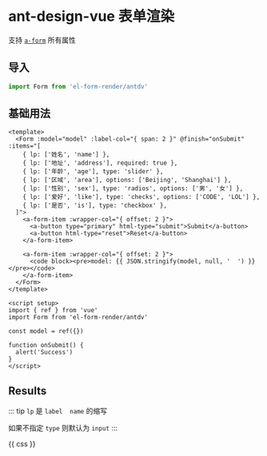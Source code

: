 <a-config-provider :theme="{ algorithm: isDark ? theme.darkAlgorithm : theme.defaultAlgorithm }">

# ant-design-vue 表单渲染

支持 [`a-form`](https://www.antdv.com/components/form-cn/#api) 所有属性

## 导入

```js
import Form from 'el-form-render/antdv'
```

## 基础用法

```vue preview
<template>
  <Form :model="model" :label-col="{ span: 2 }" @finish="onSubmit" :items="[
    { lp: ['姓名', 'name'] },
    { lp: ['地址', 'address'], required: true },
    { lp: ['年龄', 'age'], type: 'slider' },
    { lp: ['区域', 'area'], options: ['Beijing', 'Shanghai'] },
    { lp: ['性别', 'sex'], type: 'radios', options: ['男', '女'] },
    { lp: ['爱好', 'like'], type: 'checks', options: ['CODE', 'LOL'] },
    { lp: ['是否', 'is'], type: 'checkbox' },
  ]">
    <a-form-item :wrapper-col="{ offset: 2 }">
      <a-button type="primary" html-type="submit">Submit</a-button>
      <a-button html-type="reset">Reset</a-button>
    </a-form-item>

    <a-form-item :wrapper-col="{ offset: 2 }">
      <code block><pre>model: {{ JSON.stringify(model, null, '  ') }}</pre></code>
    </a-form-item>
  </Form>
</template>

<script setup>
import { ref } from 'vue'
import Form from 'el-form-render/antdv'

const model = ref({})

function onSubmit() {
  alert('Success')
}
</script>
```

## Results

::: tip
`lp` 是 `label  name` 的缩写

如果不指定 `type` 则默认为 `input`
:::

</a-config-provider>

<style>
.ant-btn + .ant-btn {
  margin-left: 10px;
}
</style>

<component is="style">{{ css }}</component>

<script>
import { getCurrentInstance } from 'vue'
import { useDark } from '@vueuse/core'
import Antd, { theme } from 'ant-design-vue'
import css from 'ant-design-vue/dist/reset.css?raw'

export default {
  data: () => ({
    css,
    theme,
    isDark: useDark({ storageKey: 'vitepress-theme-appearance' })
  }),
  beforeCreate() {
    const app = getCurrentInstance().appContext.app
    app.use(Antd)
  }
}
</script>